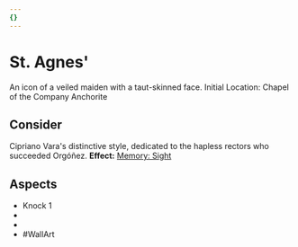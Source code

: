 ```yaml
---
{}
---
```

# St. Agnes'
An icon of a veiled maiden with a taut-skinned face.
Initial Location: Chapel of the Company Anchorite
## Consider
Cipriano Vara's distinctive style, dedicated to the hapless rectors who succeeded Orgóñez.
**Effect:** [Memory: Sight](https://uadaf.theevilroot.xyz/rowenarium/elements/mem.sight)
## Aspects
- Knock 1
-  
-  
- #WallArt